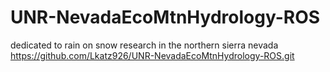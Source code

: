 # UNR-NevadaEcoMtnHydrology-ROS
dedicated to rain on snow research in the northern sierra nevada
https://github.com/Lkatz926/UNR-NevadaEcoMtnHydrology-ROS.git
